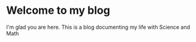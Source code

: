 # Welcome to my blog

I'm glad you are here. This is a blog documenting my life with Science and Math
